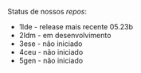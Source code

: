 Status de nossos *repos*:

- 1lde - release mais recente 05.23b
- 2ldm - em desenvolvimento
- 3ese - não iniciado
- 4ceu - não iniciado
- 5gen - não iniciado 

